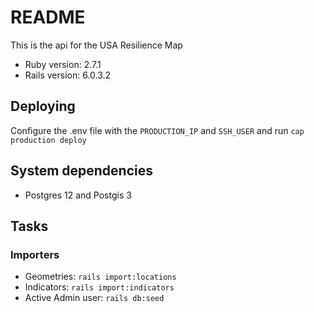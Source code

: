 # README

This is the api for the USA Resilience Map

* Ruby version: 2.7.1
* Rails version: 6.0.3.2

## Deploying

Configure the .env file with the `PRODUCTION_IP` and `SSH_USER` and run `cap production deploy`

## System dependencies

* Postgres 12 and Postgis 3

## Tasks
### Importers

- Geometries: `rails import:locations`
- Indicators: `rails import:indicators`
- Active Admin user: `rails db:seed`
